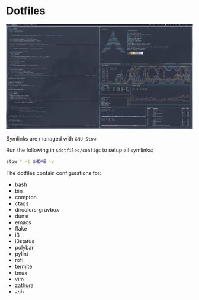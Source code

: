 # Dotfiles

![Screenshot](./scrot.png)

Symlinks are managed with `GNU Stow`.

Run the following in `$dotfiles/configs` to setup all symlinks:

```bash
stow * -t $HOME -v
```

The dotfiles contain configurations for:
* bash
* bin
* compton
* ctags
* dircolors-gruvbox
* dunst
* emacs
* flake
* i3
* i3status
* polybar
* pylint
* rofi
* termite
* tmux
* vim
* zathura
* zsh
